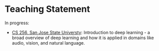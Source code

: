 
# Teaching Statement

In progress:

* [CS 256, San Jose State Universty](http://deeplearningcourse.onai.com): Introduction to deep learning - a broad overview of deep learning and how it is applied in domains like audio, vision, and natural language.
